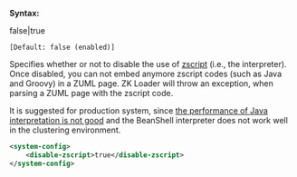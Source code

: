 **Syntax:**

<disable-zscript>false|true</disable-zscript>

`[Default: false (enabled)]`

Specifies whether or not to disable the use of
[zscript](ZUML_Reference/ZUML/Elements/zscript) (i.e., the
interpreter). Once disabled, you can not embed anymore zscript codes
(such as Java and Groovy) in a ZUML page. ZK Loader will throw an
exception, when parsing a ZUML page with the zscript code.

It is suggested for production system, since [the performance of Java
interpretation is not
good](ZK_Developer's_Reference/Performance_Tips/Use_Compiled_Java_Codes)
and the BeanShell interpreter does not work well in the clustering
environment.

``` xml
<system-config>
    <disable-zscript>true</disable-zscript>
</system-config>
```
